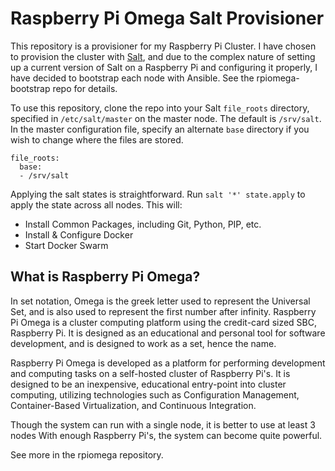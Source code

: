 Raspberry Pi Omega Salt Provisioner
===================================

This repository is a provisioner for my Raspberry Pi Cluster. I have chosen to provision the cluster with [Salt](https://saltstack.com), and due to the complex nature of setting up a current version of Salt on a Raspberry Pi and configuring it properly, I have decided to bootstrap each node with Ansible. See the rpiomega-bootstrap repo for details.

To use this repository, clone the repo into your Salt `file_roots` directory, specified in `/etc/salt/master` on the master node. The default is `/srv/salt`.
In the master configuration file, specify an alternate `base` directory if you wish to change where the files are stored.

    file_roots:
      base:
      - /srv/salt

Applying the salt states is straightforward. Run `salt '*' state.apply` to apply the state across all nodes. This will:

* Install Common Packages, including Git, Python, PIP, etc.
* Install & Configure Docker
* Start Docker Swarm

What is Raspberry Pi Omega?
---------------------------

In set notation, Omega is the greek letter used to represent the Universal Set, and is also used to represent the first number after infinity. Raspberry Pi Omega is a cluster computing platform using the credit-card sized SBC, Raspberry Pi. It is designed as an educational and personal tool for software development, and is designed to work as a set, hence the name.

Raspberry Pi Omega is developed as a platform for performing development and computing tasks on a self-hosted cluster of Raspberry Pi's. It is designed to be an inexpensive, educational entry-point into cluster computing, utilizing technologies such as Configuration Management, Container-Based Virtualization, and Continuous Integration.

Though the system can run with a single node, it is better to use at least 3 nodes With enough Raspberry Pi's, the system can become quite powerful.

See more in the rpiomega repository.
